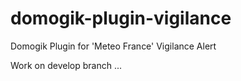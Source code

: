 # domogik-plugin-vigilance
Domogik Plugin for 'Meteo France' Vigilance Alert 


Work on develop branch ...
